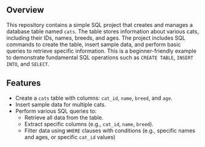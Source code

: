 ## Overview
This repository contains a simple SQL project that creates and manages a database table named `cats`. The table stores information about various cats, including their IDs, names, breeds, and ages. The project includes SQL commands to create the table, insert sample data, and perform basic queries to retrieve specific information. This is a beginner-friendly example to demonstrate fundamental SQL operations such as `CREATE TABLE`, `INSERT INTO`, and `SELECT`.

## Features
- Create a `cats` table with columns: `cat_id`, `name`, `breed`, and `age`.
- Insert sample data for multiple cats.
- Perform various SQL queries to:
  - Retrieve all data from the table.
  - Extract specific columns (e.g., `cat_id`, `name`, `breed`).
  - Filter data using `WHERE` clauses with conditions (e.g., specific names and ages, or specific `cat_id` values)
